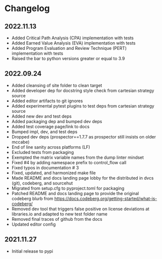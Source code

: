 # Changelog

## 2022.11.13

* Added Critical Path Analysis (CPA) implementation with tests
* Added Earned Value Analysis (EVA) implementation with tests
* Added Program Evaluation and Review Technique (PERT) implementation with tests
* Raised the bar to python versions greater or equal to 3.9
## 2022.09.24

* Added cleansing of site folder to clean target
* Added developer dep for docstring style check from cartesian strategy source
* Added editor artifacts to git ignores
* Added experimental pytest plugins to test deps from cartesian strategy source
* Added new dev and test deps
* Added packaging dep and bumped dev deps
* Added test coverage page/link to docs
* Bumped impl, dev, and test deps
* Dropped dev deps (prospector==1.7.7 as prospector still insists on older mccabe)
* End of line sanity across platforms (LF)
* Excluded tests from packaging
* Exempted the matrix variable names from the dump linter mindset
* Fixed #4 by adding namespace prefix to control_flow call
* Fixed typos in documentation # 3
* Fixed, updated, and harmonized make file
* Made README and docs landing page lobby for the distributed in dvcs (git), codeberg, and sourcehut
* Migrated from setup.cfg to pyproject.toml for packaging
* Patched README and docs landing page to provide the original codeberg blurb from https://docs.codeberg.org/getting-started/what-is-codeberg/
* Removed dev tool that triggers false positive on license deviations at libraries.io and adapted to new test folder name
* Removed final traces of github from the docs
* Updated editor config

## 2021.11.27

* Initial release to pypi

